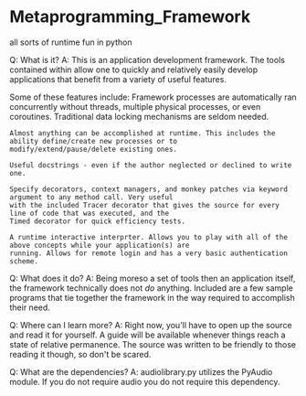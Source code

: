 Metaprogramming_Framework
=========================

all sorts of runtime fun in python

Q: What is it?
A: This is an application development framework. The tools contained within allow one to quickly and relatively easily
   develop applications that benefit from a variety of useful features.
   
   Some of these features include:
    Framework processes are automatically ran concurrently without threads, multiple physical processes, or even 
    coroutines. Traditional data locking mechanisms are seldom needed.
    
    Almost anything can be accomplished at runtime. This includes the ability define/create new processes or to 
    modify/extend/pause/delete existing ones.
    
    Useful docstrings - even if the author neglected or declined to write one.
    
    Specify decorators, context managers, and monkey patches via keyword argument to any method call. Very useful
    with the included Tracer decorator that gives the source for every line of code that was executed, and the
    Timed decorator for quick efficiency tests.
    
    A runtime interactive interprter. Allows you to play with all of the above concepts while your application(s) are
    running. Allows for remote login and has a very basic authentication scheme.
    
Q: What does it do?
A: Being moreso a set of tools then an application itself, the framework technically does not *do* anything. 
   Included are a few sample programs that tie together the framework in the way required to accomplish their need.
   
Q: Where can I learn more?
A: Right now, you'll have to open up the source and read it for yourself. A guide will be available whenever things reach
   a state of relative permanence. The source was written to be friendly to those reading it though, so don't be scared.
  
Q: What are the dependencies?
A: audiolibrary.py utilizes the PyAudio module. If you do not require audio you do not require this dependency.
   

